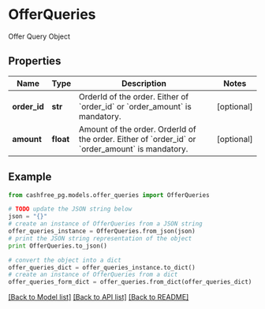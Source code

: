 # OfferQueries

Offer Query Object

## Properties
Name | Type | Description | Notes
------------ | ------------- | ------------- | -------------
**order_id** | **str** | OrderId of the order. Either of &#x60;order_id&#x60; or &#x60;order_amount&#x60; is mandatory. | [optional] 
**amount** | **float** | Amount of the order. OrderId of the order. Either of &#x60;order_id&#x60; or &#x60;order_amount&#x60; is mandatory. | [optional] 

## Example

```python
from cashfree_pg.models.offer_queries import OfferQueries

# TODO update the JSON string below
json = "{}"
# create an instance of OfferQueries from a JSON string
offer_queries_instance = OfferQueries.from_json(json)
# print the JSON string representation of the object
print OfferQueries.to_json()

# convert the object into a dict
offer_queries_dict = offer_queries_instance.to_dict()
# create an instance of OfferQueries from a dict
offer_queries_form_dict = offer_queries.from_dict(offer_queries_dict)
```
[[Back to Model list]](../README.md#documentation-for-models) [[Back to API list]](../README.md#documentation-for-api-endpoints) [[Back to README]](../README.md)


